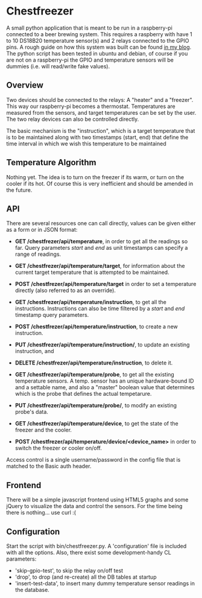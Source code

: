 Chestfreezer
============

A small python application that is meant to be run in a raspberry-pi connected to a beer brewing system. This 
requires a raspberry with have 1 to 10 DS18B20 temperature sensor(s) and 2 relays connected to the GPIO pins.
A rough guide on how this system was built can be found [in my blog](http://beerdeveloper.wordpress.com/). 
The python script has been tested in ubuntu and debian, of course if you are not on a raspberry-pi the GPIO
and temperature sensors will be dummies (i.e. will read/write fake values).


Overview
--------
Two devices should be connected to the relays: A "heater" and a "freezer". This way our raspberry-pi becomes a 
thermostat. Temperatures are measured from the sensors, and target temperatures can be set by the user. The two
relay devices can also be controlled directly.

The basic mechanism is the "instruction", which is a target temperature that is to be maintained along with 
two timestamps (start, end) that define the time interval in which we wish this temperature to be maintained


Temperature Algorithm
---------------------
Nothing yet. The idea is to turn on the freezer if its warm, or turn on the cooler if its hot. Of course this is
very inefficient and should be amended in the future.


API
---
There are several resources one can call directly, values can be given either as a form or in JSON format:

* __GET /chestfrezer/api/temperature__, in order to get all the readings so far. Query parameters _start_ and _end_
as unit timestamps can specify a range of readings.
* __GET /chestfrezer/api/temperature/target__, for information about the current target temperature that is attempted to
be maintained.
* __POST /chestfrezer/api/temperature/target__ in order to set a temperature directly (also referred to as an override).

* __GET /chestfrezer/api/temperature/instruction__, to get all the instructions. Instructions can also be time filtered by
a _start_ and _end_ timestamp query parameters.
* __POST /chestfrezer/api/temperature/instruction__, to create a new instruction.
* __PUT /chestfrezer/api/temperature/instruction/<id>__, to update an existing instruction, and
* __DELETE /chestfrezer/api/temperature/instruction<id>__, to delete it.

* __GET /chestfrezer/api/temperature/probe__, to get all the existing temperature sensors. A temp. sensor has an unique 
hardware-bound ID and a settable name, and also a "master" boolean value that determines which is the probe that defines 
the actual tempetarure.
* __PUT /chestfrezer/api/temperature/probe/<id>__, to modify an existing probe's data.

* __GET /chestfrezer/api/temperature/device__, to get the state of the freezer and the cooler.
* __POST /chestfrezer/api/temperature/device/<device_name>__ in order to switch the freezer or cooler on/off.

Access control is a single username/password in the config file that is matched to the Basic auth header.


Frontend
--------
There will be a simple javascript frontend using HTML5 graphs and some jQuery to visualize the data and control the sensors.
For the time being there is nothing... use curl :(


Configuration
-------------
Start the script with bin/chestfreezer.py. A 'configuration' file is included with all the options. Also, there exist 
some development-handy CL parameters:
* 'skip-gpio-test', to skip the relay on/off test
* 'drop', to drop (and re-create) all the DB tables at startup
* 'insert-test-data', to insert many dummy temperature sensor readings in the database. 
